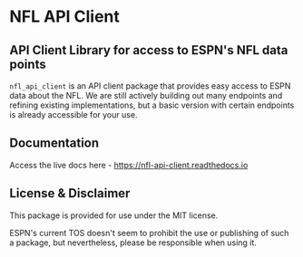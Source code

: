 # NFL API Client
## API Client Library for access to ESPN's NFL data points

`nfl_api_client` is an API client package that provides easy access to ESPN data about the NFL. We are still actively building out many endpoints and refining existing implementations, but a basic version with certain endpoints is already accessible for your use. 

## Documentation

Access the live docs here - https://nfl-api-client.readthedocs.io

## License & Disclaimer

This package is provided for use under the MIT license.  

ESPN's current TOS doesn't seem to prohibit the use or publishing of such a package, but nevertheless, please be responsible when using it. 